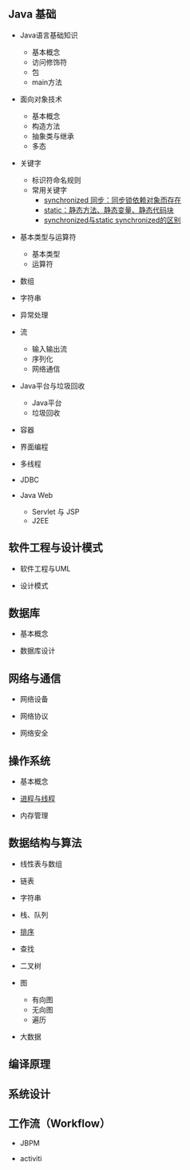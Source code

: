 
## Java 基础

- Java语言基础知识
    - 基本概念
    - 访问修饰符
    - 包
    - main方法

- 面向对象技术
    - 基本概念
    - 构造方法
    - 抽象类与继承
    - 多态

- 关键字
    - 标识符命名规则
    - 常用关键字
        - [synchronized 同步：同步锁依赖对象而存在](Java/Keyword/synchronized.md)
        - [static：静态方法、静态变量、静态代码块](Java/Keyword/static.md)
        - [synchronized与static synchronized的区别](Java/Keyword/static-synchronized.md)

- 基本类型与运算符
    - 基本类型
    - 运算符

- 数组

- 字符串

- 异常处理

- 流
    - 输入输出流
    - 序列化
    - 网络通信

- Java平台与垃圾回收
    - Java平台
    - 垃圾回收

- 容器

- 界面编程

- 多线程

- JDBC

- Java Web
    - Servlet 与 JSP 
    - J2EE

## 软件工程与设计模式

- 软件工程与UML

- 设计模式

## 数据库

- 基本概念

- 数据库设计

## 网络与通信

- 网络设备

- 网络协议

- 网络安全

## 操作系统

- 基本概念

- [进程与线程](OS/Process-Thread.md)

- 内存管理

## 数据结构与算法

- 线性表与数组

- 链表

- 字符串

- 栈、队列

- [排序](Data-Structure/Sorting.md)

- 查找

- 二叉树

- 图
    - 有向图
    - 无向图
    - 遍历

- 大数据
    
## 编译原理

## 系统设计

## 工作流（Workflow）

- JBPM

- activiti

